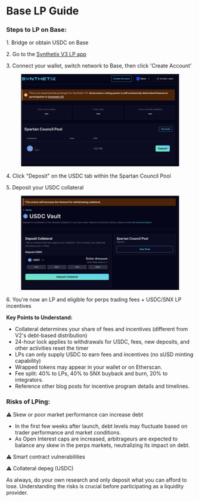 # Base LP Guide

### **Steps to LP on Base:**

1\.  Bridge or obtain USDC on Base

2\.  Go to the [Synthetix V3 LP app](https://liquidity.synthetix.eth.limo/)

3\.  Connect your wallet, switch network to Base, then click 'Create Account'

<figure><img src="../.gitbook/assets/CleanShot 2024-04-04 at 06.46.10@2x.png" alt=""><figcaption></figcaption></figure>

4\.  Click "Deposit" on the USDC tab within the Spartan Council Pool

5\.  Deposit your USDC collateral

<figure><img src="../.gitbook/assets/CleanShot 2024-04-04 at 06.46.42@2x.png" alt=""><figcaption></figcaption></figure>

6\.  You're now an LP and eligible for perps trading fees + USDC/SNX LP incentives

**Key Points to Understand:**

* Collateral determines your share of fees and incentives (different from V2's debt-based distribution)
* 24-hour lock applies to withdrawals for USDC, fees, new deposits, and other activities reset the timer
* LPs can only supply USDC to earn fees and incentives (no sUSD minting capability)
* Wrapped tokens may appear in your wallet or on Etherscan.
* Fee split: 40% to LPs, 40% to SNX buyback and burn, 20% to integrators.&#x20;
* Reference other blog posts for incentive program details and timelines.

### **Risks of LPing:**

⚠️ Skew or poor market performance can increase debt

* In the first few weeks after launch, debt levels may fluctuate based on trader performance and market conditions.
* As Open Interest caps are increased, arbitrageurs are expected to balance any skew in the perps markets, neutralizing its impact on debt.

⚠️ Smart contract vulnerabilities

⚠️ Collateral depeg (USDC)

As always, do your own research and only deposit what you can afford to lose. Understanding the risks is crucial before participating as a liquidity provider.
